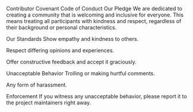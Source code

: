 Contributor Covenant Code of Conduct
Our Pledge
We are dedicated to creating a community that is welcoming and inclusive for everyone. This means treating all participants with kindness and respect, regardless of their background or personal characteristics.

Our Standards
Show empathy and kindness to others.

Respect differing opinions and experiences.

Offer constructive feedback and accept it graciously.

Unacceptable Behavior
Trolling or making hurtful comments.

Any form of harassment.

Enforcement
If you witness any unacceptable behavior, please report it to the project maintainers right away.

